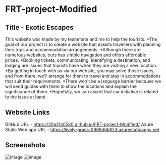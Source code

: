 # FRT-project-Modified
## Title - Exotic Escapes

This website was made by my teammate and me to help the tourists. *The goal of our project is to create a website that assists travellers with planning their trips and accommodation arrangements. *Although there are numerous websites, ours has simple navigation and offers affordable prices. *Booking tickets, communicating, identifying a destination, and lodging are issues that tourists have when they are visiting a new location. *By getting in touch with us via our website, you may solve those issues, and from there, we'll arrange for them to travel and stay in accommodations that suit their requirements. *There won't be a language barrier because we will send guides with them to show the locations and explain the significance of them. *Hopefully, we can assert that our initiative is related to the issue at hand.

## Website Links
GitHub URL - https://20a31a0580.github.io/FRT-project-Modified/
Azure Static Web app URL - https://lively-grass-0969d6b10.3.azurestaticapps.net

## Screenshots
![image](https://github.com/20A31A0580/FRT-project-Modified/assets/109956260/ace13170-3fb2-42dc-966d-17b9488874c0)
![image](https://github.com/20A31A0580/FRT-project-Modified/assets/109956260/9d1b4c5b-40f4-4b09-a664-080c6873a06f)
